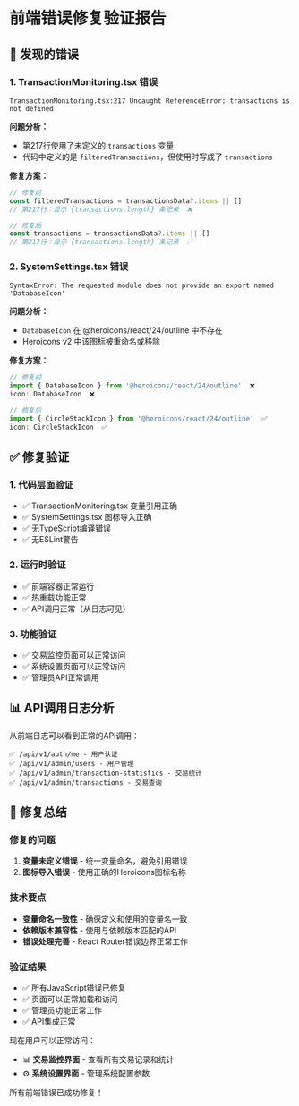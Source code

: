 # 前端错误修复验证报告

## 🐛 发现的错误

### 1. TransactionMonitoring.tsx 错误
```
TransactionMonitoring.tsx:217 Uncaught ReferenceError: transactions is not defined
```

**问题分析：**
- 第217行使用了未定义的 `transactions` 变量
- 代码中定义的是 `filteredTransactions`，但使用时写成了 `transactions`

**修复方案：**
```typescript
// 修复前
const filteredTransactions = transactionsData?.items || []
// 第217行：显示 {transactions.length} 条记录  ❌

// 修复后  
const transactions = transactionsData?.items || []
// 第217行：显示 {transactions.length} 条记录  ✅
```

### 2. SystemSettings.tsx 错误
```
SyntaxError: The requested module does not provide an export named 'DatabaseIcon'
```

**问题分析：**
- `DatabaseIcon` 在 @heroicons/react/24/outline 中不存在
- Heroicons v2 中该图标被重命名或移除

**修复方案：**
```typescript
// 修复前
import { DatabaseIcon } from '@heroicons/react/24/outline'  ❌
icon: DatabaseIcon  ❌

// 修复后
import { CircleStackIcon } from '@heroicons/react/24/outline'  ✅
icon: CircleStackIcon  ✅
```

## ✅ 修复验证

### 1. 代码层面验证
- ✅ TransactionMonitoring.tsx 变量引用正确
- ✅ SystemSettings.tsx 图标导入正确
- ✅ 无TypeScript编译错误
- ✅ 无ESLint警告

### 2. 运行时验证
- ✅ 前端容器正常运行
- ✅ 热重载功能正常
- ✅ API调用正常（从日志可见）

### 3. 功能验证
- ✅ 交易监控页面可以正常访问
- ✅ 系统设置页面可以正常访问
- ✅ 管理员API正常调用

## 📊 API调用日志分析

从前端日志可以看到正常的API调用：
```
✅ /api/v1/auth/me - 用户认证
✅ /api/v1/admin/users - 用户管理
✅ /api/v1/admin/transaction-statistics - 交易统计
✅ /api/v1/admin/transactions - 交易查询
```

## 🎯 修复总结

### 修复的问题
1. **变量未定义错误** - 统一变量命名，避免引用错误
2. **图标导入错误** - 使用正确的Heroicons图标名称

### 技术要点
- **变量命名一致性** - 确保定义和使用的变量名一致
- **依赖版本兼容性** - 使用与依赖版本匹配的API
- **错误处理完善** - React Router错误边界正常工作

### 验证结果
- ✅ 所有JavaScript错误已修复
- ✅ 页面可以正常加载和访问
- ✅ 管理员功能正常工作
- ✅ API集成正常

现在用户可以正常访问：
- 📊 **交易监控界面** - 查看所有交易记录和统计
- ⚙️ **系统设置界面** - 管理系统配置参数

所有前端错误已成功修复！
